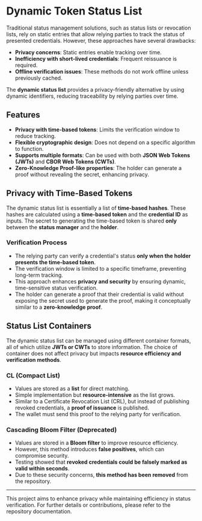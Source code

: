 # Dynamic Token Status List

Traditional status management solutions, such as status lists or revocation
lists, rely on static entries that allow relying parties to track the status of
presented credentials. However, these approaches have several drawbacks:

- **Privacy concerns**: Static entries enable tracking over time.
- **Inefficiency with short-lived credentials**: Frequent reissuance is
  required.
- **Offline verification issues**: These methods do not work offline unless
  previously cached.

The **dynamic status list** provides a privacy-friendly alternative by using
dynamic identifiers, reducing traceability by relying parties over time.

## Features

- **Privacy with time-based tokens**: Limits the verification window to reduce
  tracking.
- **Flexible cryptographic design**: Does not depend on a specific algorithm to
  function.
- **Supports multiple formats**: Can be used with both **JSON Web Tokens
  (JWTs)** and **CBOR Web Tokens (CWTs)**.
- **Zero-Knowledge Proof-like properties**: The holder can generate a proof
  without revealing the secret, enhancing privacy.

## Privacy with Time-Based Tokens

The dynamic status list is essentially a list of **time-based hashes**. These
hashes are calculated using a **time-based token** and the **credential ID** as
inputs. The secret to generating the time-based token is shared **only** between
the **status manager** and the **holder**.

### Verification Process

- The relying party can verify a credential's status **only when the holder
  presents the time-based token**.
- The verification window is limited to a specific timeframe, preventing
  long-term tracking.
- This approach enhances **privacy and security** by ensuring dynamic,
  time-sensitive status verification.
- The holder can generate a proof that their credential is valid without
  exposing the secret used to generate the proof, making it conceptually similar
  to a **zero-knowledge proof**.

## Status List Containers

The dynamic status list can be managed using different container formats, all of
which utilize **JWTs or CWTs** to store information. The choice of container
does not affect privacy but impacts **resource efficiency and verification
methods**.

### CL (Compact List)

- Values are stored as a **list** for direct matching.
- Simple implementation but **resource-intensive** as the list grows.
- Similar to a Certificate Revocation List (CRL), but instead of publishing
  revoked credentials, a **proof of issuance** is published.
- The wallet must send this proof to the relying party for verification.

### Cascading Bloom Filter (**Deprecated**)

- Values are stored in a **Bloom filter** to improve resource efficiency.
- However, this method introduces **false positives**, which can compromise
  security.
- Testing showed that **revoked credentials could be falsely marked as valid
  within seconds**.
- Due to these security concerns, **this method has been removed** from the
  repository.

---
This project aims to enhance privacy while maintaining efficiency in status
verification. For further details or contributions, please refer to the
repository documentation.

